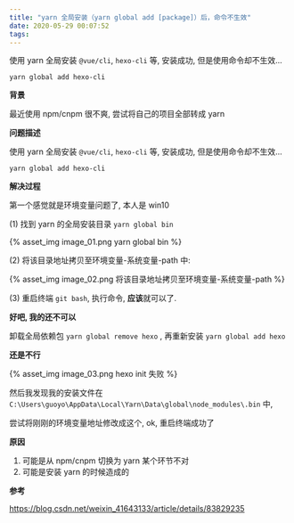 ```yaml
---
title: "yarn 全局安装（yarn global add [package]）后，命令不生效"
date: 2020-05-29 00:07:52
tags:
---
```


使用 yarn 全局安装 `@vue/cli`, `hexo-cli` 等, 安装成功, 但是使用命令却不生效...

`yarn global add hexo-cli`

<!-- more -->

**背景**

最近使用 npm/cnpm 很不爽, 尝试将自己的项目全部转成 yarn

**问题描述**

使用 yarn 全局安装 `@vue/cli`, `hexo-cli` 等, 安装成功, 但是使用命令却不生效...

`yarn global add hexo-cli`

**解决过程**

第一个感觉就是环境变量问题了, 本人是 win10

(1) 找到 yarn 的全局安装目录 `yarn global bin`

{% asset_img image_01.png yarn global bin %}

(2) 将该目录地址拷贝至环境变量-系统变量-path 中:

{% asset_img image_02.png 将该目录地址拷贝至环境变量-系统变量-path %}

(3) 重启终端 `git bash`, 执行命令, **应该**就可以了.

**好吧, 我的还不可以**

卸载全局依赖包 `yarn global remove hexo` , 再重新安装 `yarn global add hexo`

**还是不行**

{% asset_img image_03.png hexo init 失败 %}

然后我发现我的安装文件在 `C:\Users\guoyo\AppData\Local\Yarn\Data\global\node_modules\.bin` 中,

尝试将刚刚的环境变量地址修改成这个, ok, 重启终端成功了

**原因**

1. 可能是从 npm/cnpm 切换为 yarn 某个环节不对
2. 可能是安装 yarn 的时候造成的

**参考**

https://blog.csdn.net/weixin_41643133/article/details/83829235
